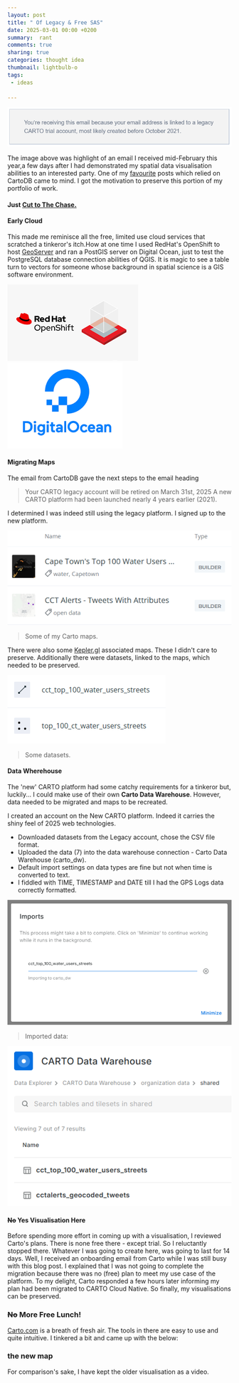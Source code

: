 ```yaml
---
layout: post
title: " Of Legacy & Free SAS"
date: 2025-03-01 00:00 +0200
summary:  rant
comments: true
sharing: true
categories: thought idea
thumbnail: lightbulb-o
tags:
 - ideas
 
---
```


<p align="center"><img src="/images/carto_expire.PNG" alt="Legacy CartoDB"/></p>


The image above was highlight of an email I received mid-February this year,a few days after I had demonstrated my spatial data visualisation abilities to an interested party. One of my [favourite](https://erickndava.github.io/thought/idea/2016/12/18/spatial-doodle-the-every-time-sensor/) posts which relied on CartoDB came to mind. I got the motivation to preserve this portion of my portfolio of work.

#### Just [Cut to The Chase.](#head1234)

#### **Early Cloud**

This made me reminisce all the free, limited use cloud services that scratched a tinkeror's itch.How at one time I used RedHat's OpenShift to host [GeoServer](https://github.com/w8r/openshift-geoserver?tab=readme-ov-file) and ran a PostGIS server on Digital Ocean, just to test the PostgreSQL database connection abilities of QGIS. It is magic to see a table turn to vectors for someone whose background in spatial science is a GIS software environment.

<p align="left">
 <img src="/images/redhat_openshift.png" alt="GeoServer on OpenShift"/>
 <img src="/images/digital_ocean2.png" alt="Digital Ocean"/>
</p>

#### **Migrating Maps**

The email from CartoDB gave the next steps to the email heading
> Your CARTO legacy account will be retired on March 31st, 2025
A new CARTO platform had been launched nearly 4 years earlier (2021).

I determined I was indeed still using the legacy platform. I signed up to the new platform. 

<p align="centre">
 <img src="/images/carto_maps.PNG" alt="CartoDB Maps"/></p>

> Some of my Carto maps.

There were also some [Kepler.gl](https://kepler.gl/) associated maps. These I didn't care to preserve. Additionally there were datasets, linked to the maps, which needed to be preserved.


<p align="centre"><img src="/images/carto_datasets.PNG" alt="Datasets"/></p>

> Some datasets.


#### **Data Where**house

The 'new' CARTO platform had some catchy requirements for a tinkeror but, luckily... I could make use of their own **Carto Data Warehouse**. However, data needed to be migrated and maps to be recreated.

I created an account on the New CARTO platform. Indeed it carries the shiny feel of 2025 web technologies.

+ Downloaded datasets from the Legacy account, chose the CSV file format.
+ Uploaded the data (7) into the data warehouse connection - Carto Data Warehouse (carto_dw).
+ Default import settings on data types are fine but not when time is converted to text.
+ I fiddled with TIME, TIMESTAMP and DATE till I had the GPS Logs data correctly formatted.

<p align="centre"><img src="/images/data_import.PNG" alt="Data Import into CartoDB3"/></p>

> Imported data:

<p align="centre"><img src="/images/imported_datasets.PNG" alt="Data Imported into CartoDB3"/></p>

#### **~~No~~ Yes Visualisation Here**

Before spending more effort in coming up with a visualisation, I reviewed Carto's plans. There is none free there - except trial. So I reluctantly stopped there. Whatever I was going to create here, was going to last for 14 days. Well, I received an onboarding email from Carto while I was still busy with this blog post. I explained that I was not going to complete the migration because there was no (free) plan to meet my use case of the platform. To my delight, Carto responded a few hours later informing my plan had been migrated to CARTO Cloud Native. So finally, my visualisations can be preserved.

### <a name="head1234"></a>~~No~~ More Free Lunch!

[Carto.com](https://carto.com/) is a breath of fresh air. The tools in there are easy to use and quite intuitive. I tinkered a bit and came up with the below:

### the new map

For comparison's sake, I have kept the older visualisation as a video.

